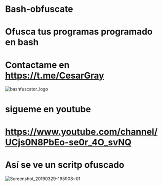 # Bash-obfuscate
# Ofusca tus programas programado en bash 
# Contactame en https://t.me/CesarGray
![bashfuscator_logo](https://user-images.githubusercontent.com/46208706/55269766-b645b000-525c-11e9-8c80-70ff3eeecf3d.png)
# sigueme en youtube
# https://www.youtube.com/channel/UCjs0N8PbEo-se0r_4O_svNQ
# Así se ve un scritp ofuscado 
![Screenshot_20190329-195908~01](https://user-images.githubusercontent.com/46208706/55269839-569bd480-525d-11e9-9a73-b1430a493595.png)

